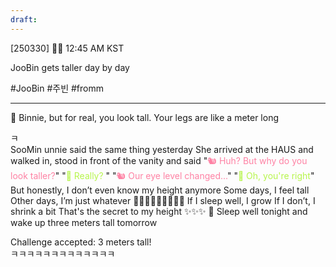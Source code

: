 ```yaml
---
draft:
---
```

[250330] 🐣💭 12:45 AM KST

JooBin gets taller day by day

#JooBin #주빈 #fromm
___
🫧 Binnie, but for real, you look tall. Your legs are like a meter long

ㅋ  
SooMin unnie said the same thing yesterday
She arrived at the HAUS and walked in, stood in front of the vanity and said 
"<font color="#fe82a4">🐿️ Huh? But why do you look taller?</font>"
"<font color="#b7f54c">🐣 Really? </font>"
"<font color="#fe82a4">🐿️ Our eye level changed...</font>"
"<font color="#b7f54c">🐣 Oh, you're right</font>"
But honestly, I don’t even know my height anymore
Some days, I feel tall
Other days, I’m just whatever
🤷🏻‍♀️🤷🏻‍♀️🤷🏻‍♀️
If I sleep well, I grow 
If I don’t, I shrink a bit
That's the secret to my height ✨✨✨
🫧 Sleep well tonight and wake up three meters tall tomorrow

Challenge accepted: 3 meters tall!  
ㅋㅋㅋㅋㅋㅋㅋㅋㅋㅋㅋㅋㅋ